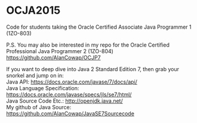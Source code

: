 # OCJA2015
Code for students taking the Oracle Certified Associate Java Programmer 1 (1ZO-803) 

P.S.
You may also be interested in my repo for the Oracle Certified Professional Java Programmer 2 (1ZO-804) https://github.com/AlanCowap/OCJP7

If you want to deep dive into Java 2 Standard Edition 7, then grab your snorkel and jump on in: <br>
Java API:                     https://docs.oracle.com/javase/7/docs/api/ <br>
Java Language Specification:  https://docs.oracle.com/javase/specs/jls/se7/html/ <br>
Java Source Code Etc.:        http://openjdk.java.net/ <br>
My github of Java Source:     https://github.com/AlanCowap/JavaSE7Sourcecode <br>
 <br>
